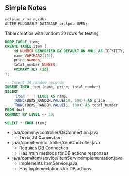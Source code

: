 ## Simple Notes

```cmd
sqlplus / as sysdba
ALTER PLUGGABLE DATABASE orclpdb OPEN;
```

Table creation with random 30 rows for testing
```sql
DROP TABLE item;
CREATE TABLE item (
    id NUMBER GENERATED BY DEFAULT ON NULL AS IDENTITY,
    name VARCHAR2(100),
    price NUMBER,
    total_number NUMBER,
    PRIMARY KEY (id)
);

-- Insert 30 random records
INSERT INTO item (name, price, total_number)
SELECT
    'Item_' || LEVEL AS name,
    TRUNC(DBMS_RANDOM.VALUE(10, 500)) AS price,
    TRUNC(DBMS_RANDOM.VALUE(1, 100)) AS total_number
FROM dual
CONNECT BY LEVEL <= 30;

SELECT * FROM item;

```
 
- java/com/my/controller/DBConnection.java
  - Tests DB Connection
- java/com/item/controller/itemController.java
  - Requires DB Connection
  - Has main methods for DB actions responses
- java/com/item/service/ItemServiceimplementation.java
  - Implements ItemService.java
  - Has Implementations for DB actions 
